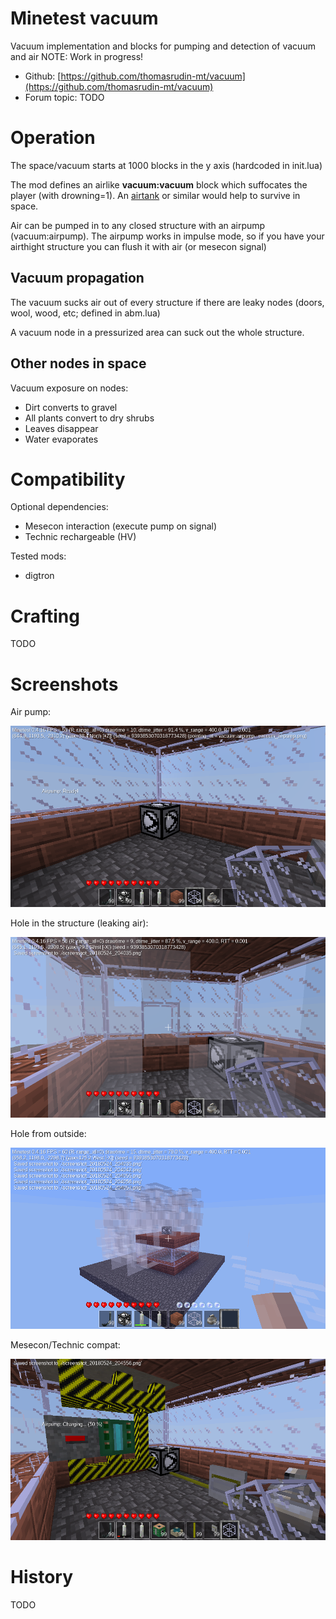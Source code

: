 Minetest vacuum
======

Vacuum implementation and blocks for pumping and detection of vacuum and air
NOTE: Work in progress!

* Github: [https://github.com/thomasrudin-mt/vacuum](https://github.com/thomasrudin-mt/vacuum)
* Forum topic: TODO

# Operation

The space/vacuum starts at 1000 blocks in the y axis (hardcoded in init.lua)

The mod defines an airlike **vacuum:vacuum** block which suffocates the player (with drowning=1).
An [airtank](https://github.com/minetest-mods/airtanks) or similar would help to survive in space.

Air can be pumped in to any closed structure with an airpump (vacuum:airpump).
The airpump works in impulse mode, so if you have your airthight structure you can flush it with air (or mesecon signal)

## Vacuum propagation

The vacuum sucks air out of every structure if there are leaky nodes (doors, wool, wood, etc; defined in abm.lua)

A vacuum node in a pressurized area can suck out the whole structure.

## Other nodes in space

Vacuum exposure on nodes:
* Dirt converts to gravel
* All plants convert to dry shrubs
* Leaves disappear
* Water evaporates

# Compatibility

Optional dependencies:
* Mesecon interaction (execute pump on signal)
* Technic rechargeable (HV)

Tested mods:
* digtron

# Crafting

TODO

# Screenshots

Air pump:

![](screenshots/screenshot_20180524_204035.png?raw=true)

Hole in the structure (leaking air):

![](screenshots/screenshot_20180524_204042.png?raw=true)

Hole from outside:

![](screenshots/screenshot_20180524_204132.png?raw=true)

Mesecon/Technic compat:

![](screenshots/screenshot_20180524_204707.png?raw=true)


# History

TODO



